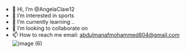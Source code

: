 - 👋 Hi, I’m @AngelaClaw12
- 👀 I’m interested in sports 
- 🌱 I’m currently learning ..
- 💞️ I’m looking to collaborate on 
- 📫 How to reach me email: abdulmanafmohammed804@gmail.com
  ![image (6)](https://github.com/AngelaClaw12/AngelaClaw12/assets/152939606/8b3b248d-0b62-4660-b8ff-eced793a98ff)


<!---
AngelaClaw12/AngelaClaw12 is a ✨ special ✨ repository because its `README.md` (this file) appears on your GitHub profile.
You can click the Preview link to take a look at your changes.
--->
